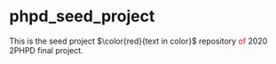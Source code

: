 # phpd_seed_project
This is the seed project $\color{red}{text in color}$ repository <font color='red'>of</font> 2020 2PHPD final project.
